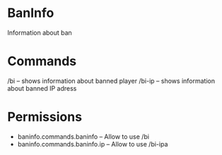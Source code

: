# BanInfo
Information about ban

# Commands
/bi<nick> – shows information about banned player
/bi-ip <IP> – shows information about banned IP adress

# Permissions
- baninfo.commands.baninfo – Allow to use /bi
- baninfo.commands.baninfo.ip – Allow to use /bi-ipa
